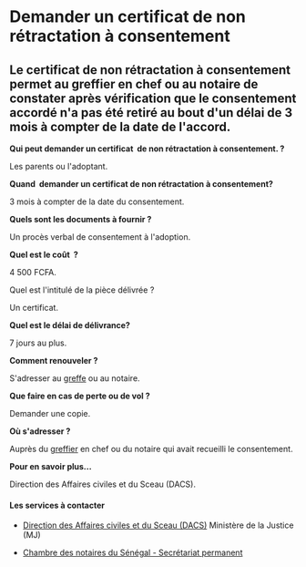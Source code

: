 # Demander un certificat de non rétractation à consentement

Le certificat de non rétractation à consentement permet au greffier en chef ou au notaire de constater après vérification que le consentement accordé n'a pas été retiré au bout d'un délai de 3 mois à compter de la date de l'accord.
---------------------------------------------------------------------------------------------------------------------------------------------------------------------------------------------------------------------------------------

**Qui peut demander un certificat  de non rétractation à consentement. ?**

Les parents ou l'adoptant.  

**Quand  demander un certificat de non rétractation à consentement?**

3 mois à compter de la date du consentement.  

**Quels sont les documents à fournir ?**

Un procès verbal de consentement à l'adoption.  

**Quel est le coût  ?**

4 500 FCFA.

Quel est l'intitulé de la pièce délivrée ?

Un certificat.

**Quel est le délai de délivrance?**

7 jours au plus.  

**Comment renouveler ?**

S'adresser au [greffe](../../../services/greffe.md) ou au notaire.  

**Que faire en cas de perte ou de vol ?**

Demander une copie.  

**Où s'adresser ?**

Auprès du [greffier](../../../services/greffier.md) en chef ou du notaire qui avait recueilli le consentement.  

**Pour en savoir plus...**

Direction des Affaires civiles et du Sceau (DACS).

#### Les services à contacter

*   [Direction des Affaires civiles et du Sceau (DACS)](../../../services/direction-des-affaires-civiles-et-du-sceau-dacs.md) Ministère de la Justice (MJ)  
    
*   [Chambre des notaires du Sénégal - Secrétariat permanent](../../../services/chambre-des-notaires-du-senegal-secretariat-permanent.md)